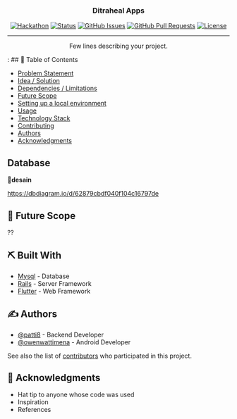 
<h3 align="center">Ditraheal Apps</h3>

<div align="center">

[![Hackathon](https://img.shields.io/badge/hackathon-name-orange.svg)](http://hackathon.url.com)
[![Status](https://img.shields.io/badge/status-active-success.svg)]()
[![GitHub Issues](https://img.shields.io/github/issues/kylelobo/The-Documentation-Compendium.svg)](https://github.com/kylelobo/The-Documentation-Compendium/issues)
[![GitHub Pull Requests](https://img.shields.io/github/issues-pr/kylelobo/The-Documentation-Compendium.svg)](https://github.com/kylelobo/The-Documentation-Compendium/pulls)
[![License](https://img.shields.io/badge/license-MIT-blue.svg)](LICENSE.md)

</div>

---

<p align="center"> Few lines describing your project.
    <br> 
</p>
:
## 📝 Table of Contents

- [Problem Statement](#problem_statement)
- [Idea / Solution](#idea)
- [Dependencies / Limitations](#limitations)
- [Future Scope](#future_scope)
- [Setting up a local environment](#getting_started)
- [Usage](#usage)
- [Technology Stack](#tech_stack)
- [Contributing](../CONTRIBUTING.md)
- [Authors](#authors)
- [Acknowledgments](#acknowledgments)

## Database <a name = "problem_statement"></a>

**📝desain**

https://dbdiagram.io/d/62879cbdf040f104c16797de

## 🚀 Future Scope <a name = "future_scope"></a>

??

## ⛏️ Built With <a name = "tech_stack"></a>

- [Mysql](https://www.#.com/) - Database
- [Rails](https://#.com/) - Server Framework
- [Flutter](https://#.org/) - Web Framework


## ✍️ Authors <a name = "authors"></a>

- [@patti8](https://github.com/patti8) - Backend Developer
- [@owenwattimena](https://github.com/owenwattimena) - Android Developer

See also the list of [contributors](https://github.com/kylelobo/The-Documentation-Compendium/contributors)
who participated in this project.

## 🎉 Acknowledgments <a name = "acknowledgments"></a>

- Hat tip to anyone whose code was used
- Inspiration
- References
